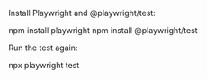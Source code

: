 Install Playwright and @playwright/test:

npm install playwright
npm install @playwright/test


Run the test again:

npx playwright test

